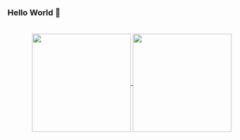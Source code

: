 ### Hello World 👋
<br/>

<!-- 
title_color=70a5fd&text_color=38bdae&icon_color=bf91f3&border_color=e4e2e2&bg_color=00000000&border_radius=20
-->

<center>
<div align="center">
<a href="#">
  <img align="center" height="200rem" src="https://github-readme-stats.vercel.app/api?username=danecwalker&count_private=true&include_all_commits=true&custom_title=My%20Stats%20%F0%9F%9A%80&show_icons=true&title_color=C792EA&text_color=82AAFF&icon_color=C792EA&border_color=A6ACCD&bg_color=00000000&border_radius=0" />
</a>
<a href="#">
  <img align="center" height="200rem" src="https://github-readme-stats.vercel.app/api/top-langs/?username=danecwalker&hide=swift,css,pug,typescript&langs_count=3&custom_title=My%20Top%203%20%E2%9D%A4%EF%B8%8F&title_color=C792EA&text_color=82AAFF&icon_color=C792EA&border_color=A6ACCD&bg_color=00000000&border_radius=0" />
</a>
</div>
</center>
